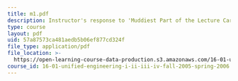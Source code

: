 ```yaml
---
title: m1.pdf
description: Instructor's response to 'Muddiest Part of the Lecture Cards'.
type: course
layout: pdf
uid: 57a87573ca481aedb5b06ef877cd324f
file_type: application/pdf
file_location: >-
  https://open-learning-course-data-production.s3.amazonaws.com/16-01-unified-engineering-i-ii-iii-iv-fall-2005-spring-2006/57a87573ca481aedb5b06ef877cd324f_m1.pdf
course_id: 16-01-unified-engineering-i-ii-iii-iv-fall-2005-spring-2006
---
```

